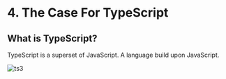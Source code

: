 # 4. The Case For TypeScript

## What is TypeScript?

TypeScript is a superset of JavaScript. A language build upon JavaScript.

![ts3](https://user-images.githubusercontent.com/50626798/236667261-0eef1247-11f1-42ac-a240-f6ca2d88b998.png)
